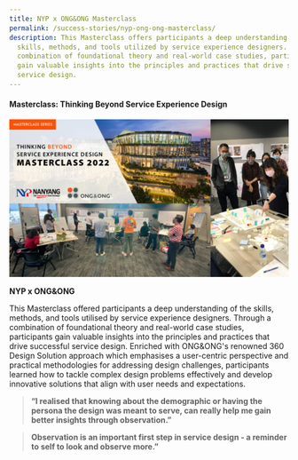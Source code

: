 ```yaml
---
title: NYP x ONG&ONG Masterclass
permalink: /success-stories/nyp-ong-ong-masterclass/
description: This Masterclass offers participants a deep understanding of the
  skills, methods, and tools utilized by service experience designers. Through a
  combination of foundational theory and real-world case studies, participants
  gain valuable insights into the principles and practices that drive successful
  service design.
---
```

#### **Masterclass: Thinking Beyond Service Experience Design**

![](/images/Stories/stories_thinking%20beyond.jpg)

**NYP x ONG&amp;ONG**

This Masterclass offered participants a deep understanding of the skills, methods, and tools utilised by service experience designers. Through a combination of foundational theory and real-world case studies, participants gain valuable insights into the principles and practices that drive successful service design. Enriched with ONG&amp;ONG's renowned 360 Design Solution approach which emphasises a user-centric perspective and practical methodologies for addressing design challenges, participants learned how to tackle complex design problems effectively and develop innovative solutions that align with user needs and expectations.

<blockquote><b>“I realised that knowing about the demographic or having the persona the design was meant to serve, can really help me gain better insights through observation.”</b></blockquote>

<blockquote><b>Observation is an important first step in service design - a reminder to self to look and observe more.”</b></blockquote>